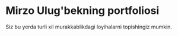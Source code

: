 # Mirzo Ulug'bekning portfoliosi

Siz bu yerda turli xil murakkablikdagi loyihalarni topishingiz mumkin.
